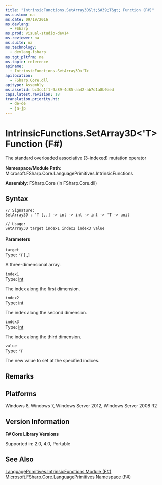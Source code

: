```yaml
---
title: "IntrinsicFunctions.SetArray3D&lt;&#39;T&gt; Function (F#)"
ms.custom: na
ms.date: 09/19/2016
ms.devlang: 
  - FSharp
ms.prod: visual-studio-dev14
ms.reviewer: na
ms.suite: na
ms.technology: 
  - devlang-fsharp
ms.tgt_pltfrm: na
ms.topic: reference
apiname: 
  - IntrinsicFunctions.SetArray3D<'T>
apilocation: 
  - FSharp.Core.dll
apitype: Assembly
ms.assetid: bc3cc1f1-9a89-4d85-aa42-ab7d1a8b0aed
caps.latest.revision: 18
translation.priority.ht: 
  - de-de
  - ja-jp
---
```

# IntrinsicFunctions.SetArray3D&lt;&#39;T&gt; Function (F#)
The standard overloaded associative (3-indexed) mutation operator  
  
 **Namespace/Module Path**: Microsoft.FSharp.Core.LanguagePrimitives.IntrinsicFunctions  
  
 **Assembly**: FSharp.Core (in FSharp.Core.dll)  
  
## Syntax  
  
```  
// Signature:  
SetArray3D : 'T [,,] -> int -> int -> int -> 'T -> unit  
  
// Usage:  
SetArray3D target index1 index2 index3 value  
```  
  
#### Parameters  
 `target`  
 Type: `'T` [&#91;,,&#93;](../Topic/Core.%3C'T%3E%20Type%20\(F%23\)3.md)  
  
 A three-dimensional array.  
  
 `index1`  
 Type: [int](../vs140/Core.int-Type-Abbreviation--F#-.md)  
  
 The index along the first dimension.  
  
 `index2`  
 Type: [int](../vs140/Core.int-Type-Abbreviation--F#-.md)  
  
 The index along the second dimension.  
  
 `index3`  
 Type: [int](../vs140/Core.int-Type-Abbreviation--F#-.md)  
  
 The index along the third dimension.  
  
 `value`  
 Type: `'T`  
  
 The new value to set at the specified indices.  
  
## Remarks  
  
## Platforms  
 Windows 8, Windows 7, Windows Server 2012, Windows Server 2008 R2  
  
## Version Information  
 **F# Core Library Versions**  
  
 Supported in: 2.0, 4.0, Portable  
  
## See Also  
 [LanguagePrimitives.IntrinsicFunctions Module (F#)](../vs140/LanguagePrimitives.IntrinsicFunctions-Module--F#-.md)   
 [Microsoft.FSharp.Core.LanguagePrimitives Namespace (F#)](../Topic/Core.LanguagePrimitives%20Module%20\(F%23\).md)